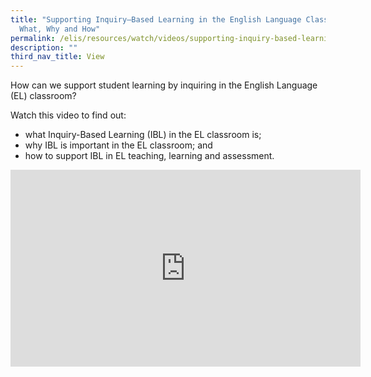 ```yaml
---
title: "Supporting Inquiry—Based Learning in the English Language Classroom:
  What, Why and How"
permalink: /elis/resources/watch/videos/supporting-inquiry-based-learning-in-the-el-classroom-what-why-and-how/
description: ""
third_nav_title: View
---
```

How can we support student learning by inquiring in the English Language (EL) classroom?  

Watch this video to find out:

*   what Inquiry-Based Learning (IBL) in the EL classroom is;
*   why IBL is important in the EL classroom; and
*   how to support IBL in EL teaching, learning and assessment.

<iframe width="560" height="315" src="https://www.youtube.com/embed/mRqR6Ub0UwE" title="YouTube video player" frameborder="0" allow="accelerometer; autoplay; clipboard-write; encrypted-media; gyroscope; picture-in-picture" allowfullscreen=""></iframe>